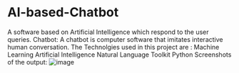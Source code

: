 # AI-based-Chatbot
A software based on Artificial Intelligence which respond to the user queries.
Chatbot: 
A chatbot is computer software that imitates interactive human conversation.
The Technolgies used in this project are : 
Machine Learning 
Artificial Intelligence
Natural Language Toolkit 
Python
Screenshots of the output:
![image](https://user-images.githubusercontent.com/55393019/169697444-40d49861-e640-4551-b0fd-6bc65708600c.png)

